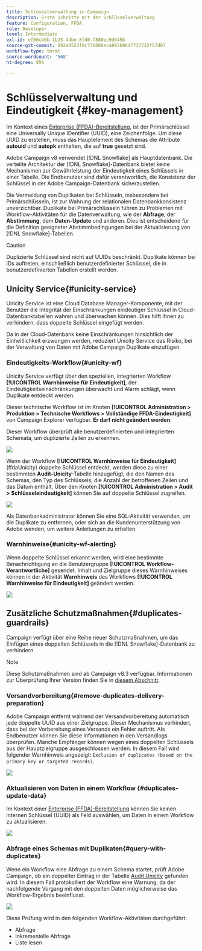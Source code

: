 ```yaml
---
title: Schlüsselverwaltung in Campaign
description: Erste Schritte mit der Schlüsselverwaltung
feature: Configuration, FFDA
role: Developer
level: Intermediate
exl-id: ef06cb6b-1b25-4dbe-8fd0-f880ec9d645b
source-git-commit: 202a0553f0c736086eca993b9647737732f57d07
workflow-type: tm+mt
source-wordcount: '568'
ht-degree: 95%

---
```


# Schlüsselverwaltung und Eindeutigkeit {#key-management}

Im Kontext eines [Enterprise (FFDA)-Bereitstellung](enterprise-deployment.md), ist der Primärschlüssel eine Universally Unique IDentifier (UUID), eine Zeichenfolge. Um diese UUID zu erstellen, muss das Hauptelement des Schemas die Attribute **autouid** und **autopk** enthalten, die auf **true** gesetzt sind.

Adobe Campaign v8 verwendet [!DNL Snowflake] als Hauptdatenbank. Die verteilte Architektur der [!DNL Snowflake]-Datenbank bietet keine Mechanismen zur Gewährleistung der Eindeutigkeit eines Schlüssels in einer Tabelle. Die Endbenutzer sind dafür verantwortlich, die Konsistenz der Schlüssel in der Adobe Campaign-Datenbank sicherzustellen.

Die Vermeidung von Duplikaten bei Schlüsseln, insbesondere bei Primärschlüsseln, ist zur Wahrung der relationalen Datenbankkonsistenz unverzichtbar. Duplikate bei Primärschlüsseln führen zu Problemen mit Workflow-Aktivitäten für die Datenverwaltung, wie der **Abfrage**, der **Abstimmung**, dem **Daten-Update** und anderen. Dies ist entscheidend für die Definition geeigneter Abstimmbedingungen bei der Aktualisierung von [!DNL Snowflake]-Tabellen.


>[!CAUTION]
>
>Duplizierte Schlüssel sind nicht auf UUIDs beschränkt. Duplikate können bei IDs auftreten, einschließlich benutzerdefinierter Schlüssel, die in benutzerdefinierten Tabellen erstellt werden.


## Unicity Service{#unicity-service}

Unicity Service ist eine Cloud Database Manager-Komponente, mit der Benutzer die Integrität der Einschränkungen eindeutiger Schlüssel in Cloud-Datenbanktabellen wahren und überwachen können. Dies hilft Ihnen zu verhindern, dass doppelte Schlüssel eingefügt werden.

Da in der Cloud-Datenbank keine Einschränkungen hinsichtlich der Einheitlichkeit erzwungen werden, reduziert Unicity Service das Risiko, bei der Verwaltung von Daten mit Adobe Campaign Duplikate einzufügen.

### Eindeutigkeits-Workflow{#unicity-wf}

Unicity Service verfügt über den speziellen, integrierten Workflow **[!UICONTROL Warnhinweise für Eindeutigkeit]**, der Eindeutigkeitseinschränkungen überwacht und Alarm schlägt, wenn Duplikate entdeckt werden.

Dieser technische Workflow ist im Knoten **[!UICONTROL Administration > Produktion > Technische Workflows > Vollständige FFDA-Eindeutigkeit]** von Campaign Explorer verfügbar. **Er darf nicht geändert werden**.

Dieser Workflow überprüft alle benutzerdefinierten und integrierten Schemata, um duplizierte Zeilen zu erkennen.

![](assets/unicity-alerting-wf.png)

Wenn der Workflow **[!UICONTROL Warnhinweise für Eindeutigkeit]** (ffdaUnicity) doppelte Schlüssel entdeckt, werden diese zu einer bestimmten **Audit-Unicity**-Tabelle hinzugefügt, die den Namen des Schemas, den Typ des Schlüssels, die Anzahl der betroffenen Zeilen und das Datum enthält. Über den Knoten **[!UICONTROL Administration > Audit > Schlüsseleindeutigkeit]** können Sie auf doppelte Schlüssel zugreifen.

![](assets/unicity-table.png)

Als Datenbankadministrator können Sie eine SQL-Aktivität verwenden, um die Duplikate zu entfernen, oder sich an die Kundenunterstützung von Adobe wenden, um weitere Anleitungen zu erhalten.

### Warnhinweise{#unicity-wf-alerting}

Wenn doppelte Schlüssel erkannt werden, wird eine bestimmte Benachrichtigung an die Benutzergruppe **[!UICONTROL Workflow-Verantwortliche]** gesendet. Inhalt und Zielgruppe dieses Warnhinweises können in der Aktivität **Warnhinweis** des Workflows **[!UICONTROL Warnhinweise für Eindeutigkeit]** geändert werden.

![](assets/wf-alert-activity.png)


## Zusätzliche Schutzmaßnahmen{#duplicates-guardrails}

Campaign verfügt über eine Reihe neuer Schutzmaßnahmen, um das Einfügen eines doppelten Schlüssels in die [!DNL Snowflake]-Datenbank zu verhindern.

>[!NOTE]
>
>Diese Schutzmaßnahmen sind ab Campaign v8.3 verfügbar. Informationen zur Überprüfung Ihrer Version finden Sie in [diesem Abschnitt](../start/compatibility-matrix.md#how-to-check-your-campaign-version-and-buildversion).

### Versandvorbereitung{#remove-duplicates-delivery-preparation}

Adobe Campaign entfernt während der Versandvorbereitung automatisch jede doppelte UUID aus einer Zielgruppe. Dieser Mechanismus verhindert, dass bei der Vorbereitung eines Versands ein Fehler auftritt. Als Endbenutzer können Sie diese Informationen in den Versandlogs überprüfen. Manche Empfänger können wegen eines doppelten Schlüssels aus der Hauptzielgruppe ausgeschlossen werden. In diesem Fall wird folgender Warnhinweis angezeigt: `Exclusion of duplicates (based on the primary key or targeted records)`.

![](assets/exclusion-duplicates-log.png)

### Aktualisieren von Daten in einem Workflow {#duplicates-update-data}

Im Kontext einer [Enterprise (FFDA)-Bereitstellung](enterprise-deployment.md) können Sie keinen internen Schlüssel (UUID) als Feld auswählen, um Daten in einem Workflow zu aktualisieren.

![](assets/update-data-no-internal-key.png)

### Abfrage eines Schemas mit Duplikaten{#query-with-duplicates}

Wenn ein Workflow eine Abfrage zu einem Schema startet, prüft Adobe Campaign, ob ein doppelter Eintrag in der Tabelle [Audit Unicity](#unicity-wf) gefunden wird. In diesem Fall protokolliert der Workflow eine Warnung, da der nachfolgende Vorgang mit den doppelten Daten möglicherweise das Workflow-Ergebnis beeinflusst.

![](assets/query-with-duplicates.png)

Diese Prüfung wird in den folgenden Workflow-Aktivitäten durchgeführt:

* Abfrage
* Inkrementelle Abfrage
* Liste lesen